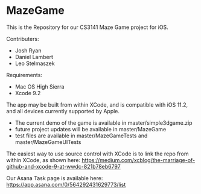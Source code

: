 # MazeGame

This is the Repository for our CS3141 Maze Game project for iOS.

Contributers:
- Josh Ryan
- Daniel Lambert
- Leo Stelmaszek


Requirements:
- Mac OS High Sierra
- Xcode 9.2


The app may be built from within XCode, and is compatible with iOS 11.2, and all devices currently supported by Apple. 
- The current demo of the game is available in master/simple3dgame.zip
- future project updates will be available in master/MazeGame
- test files are available in master/MazeGameTests and master/MazeGameUITests


The easiest way to use source control with XCode is to link the repo from within XCode, as shown here:
https://medium.com/xcblog/the-marriage-of-github-and-xcode-9-at-wwdc-821b78eb6797


Our Asana Task page is available here:
https://app.asana.com/0/564292431629773/list
